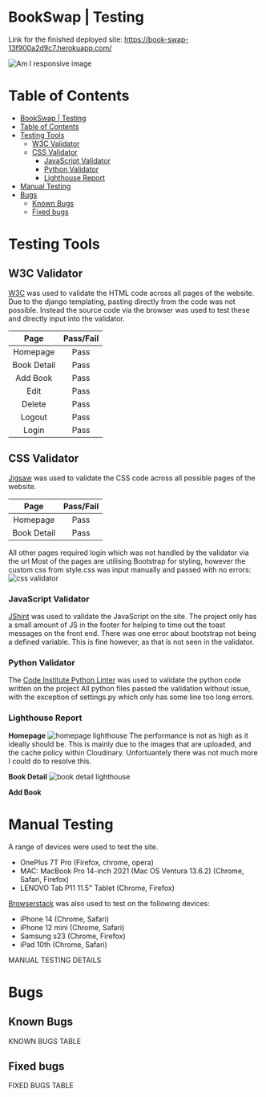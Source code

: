 # BookSwap | Testing

Link for the finished deployed site: https://book-swap-13f900a2d9c7.herokuapp.com/

![Am I responsive image](https://res.cloudinary.com/dygj0wxf0/image/upload/v1700683184/amiresponsive_vzoufb.png)

# Table of Contents

- [BookSwap | Testing](#bookswap--testing)
- [Table of Contents](#table-of-contents)
- [Testing Tools](#testing-tools)
  - [W3C Validator](#w3c-validator)
  - [CSS Validator](#css-validator)
    - [JavaScript Validator](#javascript-validator)
    - [Python Validator](#python-validator)
    - [Lighthouse Report](#lighthouse-report)
- [Manual Testing](#manual-testing)
- [Bugs](#bugs)
  - [Known Bugs](#known-bugs)
  - [Fixed bugs](#fixed-bugs)

# Testing Tools

## W3C Validator

[W3C](https://validator.w3.org/) was used to validate the HTML code across all pages of the website.
Due to the django templating, pasting directly from the code was not possible.
Instead the source code via the browser was used to test these and directly input into the validator.

**Page**|**Pass/Fail**
:-----:|:-----:
Homepage|Pass
Book Detail|Pass
Add Book|Pass
Edit|Pass
Delete|Pass
Logout|Pass
Login|Pass

## CSS Validator

[Jigsaw](https://jigsaw.w3.org/css-validator/) was used to validate the CSS code across all possible pages of the website.

**Page**|**Pass/Fail**
:-----:|:-----:
Homepage|Pass
Book Detail|Pass

All other pages required login which was not handled by the validator via the url
Most of the pages are utilising Bootstrap for styling, however the custom css from style.css was input manually and passed with no errors:
![css validator](https://res.cloudinary.com/dygj0wxf0/image/upload/v1700852774/Screenshot_2023-11-24_at_19.05.46_qsyebj.png)

### JavaScript Validator

[JShint](https://jshint.com/) was used to validate the JavaScript on the site.
The project only has a small amount of JS in the footer for helping to time out the toast messages on the front end.
There was one error about bootstrap not being a defined variable. This is fine however, as that is not seen in the validator.

### Python Validator

The [Code Institute Python Linter](https://pep8ci.herokuapp.com/) was used to validate the python code written on the project
All python files passed the validation without issue, with the exception of settings.py which only has some line too long errors.

### Lighthouse Report

**Homepage**
![homepage lighthouse](https://res.cloudinary.com/dygj0wxf0/image/upload/v1700856068/Screenshot_2023-11-24_at_20.00.41_zne78a.png)
The performance is not as high as it ideally should be. This is mainly due to the images that are uploaded, and the cache policy within Cloudinary. Unfortuantely there was not much more I could do to resolve this.

**Book Detail**
![book detail lighthouse](https://res.cloudinary.com/dygj0wxf0/image/upload/v1700857152/Screenshot_2023-11-24_at_20.19.06_tnutrl.png)

**Add Book**



# Manual Testing

A range of devices were used to test the site.

* OnePlus 7T Pro (Firefox, chrome, opera)
* MAC: MacBook Pro 14-inch 2021 (Mac OS Ventura 13.6.2) (Chrome, Safari, Firefox)
* LENOVO Tab P11 11.5" Tablet (Chrome, Firefox)

[Browserstack](https://www.browserstack.com/) was also used to test on the following devices:

* iPhone 14 (Chrome, Safari)
* iPhone 12 mini (Chrome, Safari)
* Samsung s23 (Chrome, Firefox)
* iPad 10th (Chrome, Safari)

MANUAL TESTING DETAILS

# Bugs

## Known Bugs

KNOWN BUGS TABLE

## Fixed bugs

FIXED BUGS TABLE